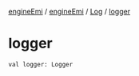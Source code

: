 [engineEmi](../../index.md) / [engineEmi](../index.md) / [Log](index.md) / [logger](./logger.md)

# logger

`val logger: Logger`
